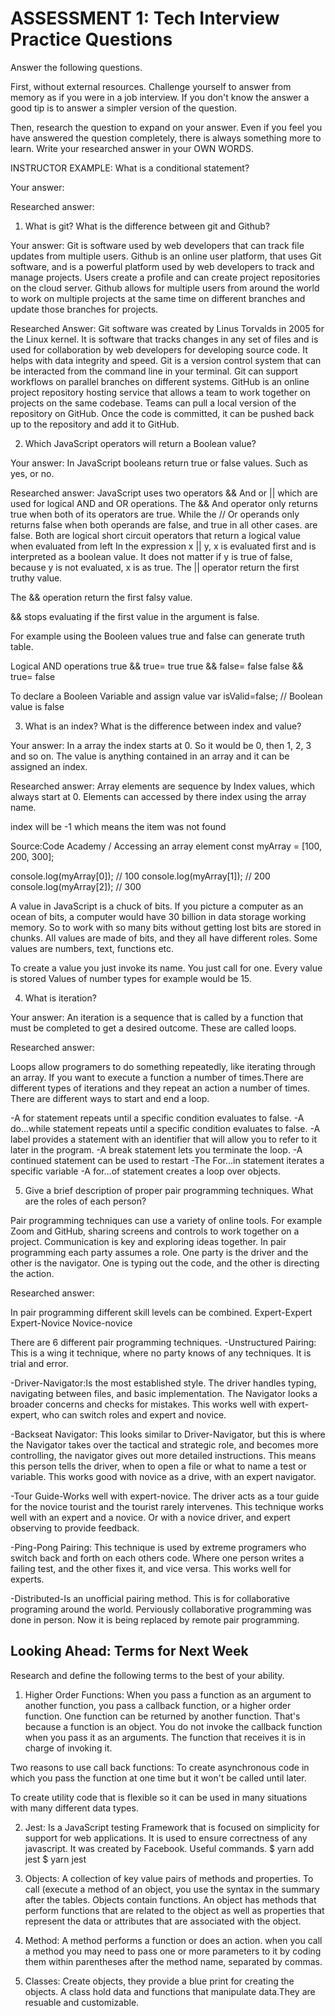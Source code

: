 # ASSESSMENT 1: Tech Interview Practice Questions
Answer the following questions.

First, without external resources. Challenge yourself to answer from memory as if you were in a job interview. If you don't know the answer a good tip is to answer a simpler version of the question.

Then, research the question to expand on your answer. Even if you feel you have answered the question completely, there is always something more to learn. Write your researched answer in your OWN WORDS.

INSTRUCTOR EXAMPLE: What is a conditional statement?

  Your answer:

  Researched answer:



1. What is git? What is the difference between git and Github?

Your answer: Git is software used by web developers that can track file updates from multiple users.
Github is an online user platform, that uses Git software, and is a powerful platform used by web developers to track and manage projects. Users create a profile and can create project repositories on the cloud server. Github allows for multiple users from around the world to work on multiple projects at the same time on different branches and update those branches for projects.

Researched Answer:
Git software was created by Linus Torvalds in 2005 for the Linux kernel.
It is software that tracks changes in any set of files and is used for collaboration by web developers for developing source code.
It helps with data integrity and speed. Git is a version control system that can be interacted from the command line in your terminal. Git can support workflows on parallel branches on different systems.
GitHub is an online project repository hosting service that allows a team to work together on projects on the same codebase. Teams can pull a local version of the repository on GitHub. Once the code is committed, it can be pushed back up to the repository and add it to GitHub.



2. Which JavaScript operators will return a Boolean value?

  Your answer: In JavaScript booleans return true or false values. Such as yes, or no.


Researched answer:
JavaScript uses two operators && And or || which are used for logical AND and OR operations.
The && And operator only returns true when both of its operators are true.
While the // Or operands only returns false when both operands are false, and true in all other cases.
are false. Both are logical short circuit operators that return a logical value when evaluated from left
In the expression x || y, x is evaluated first and is interpreted as a boolean value.
It does not matter if y is true of false, because y is not evaluated, x is as true.
The || operator return the first truthy value.

The && operation return the first falsy value.

&& stops evaluating if the first value in the argument is false.

For example using the Booleen values true and false can generate truth table.

Logical AND operations
true && true= true
true && false= false
false && true= false

To declare a Booleen Variable and assign value
var isValid=false;  // Boolean value is false

3. What is an index? What is the difference between index and value?

  Your answer:  In a array the index starts at 0.
  So it would be 0, then 1, 2, 3 and so on. The value is anything contained in an array and it
  can be assigned an index.

  Researched answer:
  Array elements are sequence by Index values, which always start at 0. Elements can accessed by there index
  using the array name.

  index will be -1 which means the item was not found

  Source:Code Academy
  / Accessing an array element
  const myArray = [100, 200, 300];

  console.log(myArray[0]); // 100
  console.log(myArray[1]); // 200
  console.log(myArray[2]); // 300

A value in JavaScript is a chuck of bits. If you picture a computer as an ocean of bits,
a computer would have 30 billion in data storage working memory.
So to work with so many bits without getting lost
bits are stored in chunks. All values are made of bits, and they all have different roles.
Some values are numbers, text, functions etc.

To create a value you just invoke its name. You just call for one. Every value is stored
Values of number types for example would be 15.


4. What is iteration?

  Your answer: An iteration is a sequence that is called by a function that must
  be completed to get a desired outcome. These are called loops.

  Researched answer:

  Loops allow programers to do something repeatedly, like iterating through an array.
  If you want to execute a function a number of times.There are different types of iterations
  and they repeat an action a number of times. There are different ways to start and end a loop.

-A for statement repeats until a specific condition evaluates to false.
-A do...while statement repeats until a specific condition evaluates to false.
-A label provides a statement with an identifier that will allow you to refer to it later in the program.
-A break statement lets you terminate the loop.
-A continued statement can be used to restart
-The For...in statement iterates a specific variable
-A for...of statement creates a loop over objects.


5. Give a brief description of proper pair programming techniques. What are the roles of each person?

Pair programming techniques can use a variety of online tools. For example Zoom and GitHub, sharing screens and controls to work together on a project. Communication is key and exploring ideas together.
In pair programming each party assumes a role. One party is the driver and the other is the navigator.
One is typing out the code, and the other is directing the action.


  Researched answer:

  In pair programming different skill levels can be combined.
  Expert-Expert
  Expert-Novice
  Novice-novice

There are 6 different pair programming techniques.
-Unstructured Pairing: This is a wing it technique, where no party knows of any techniques.
It is trial and error.

-Driver-Navigator:Is the most established style. The driver handles typing, navigating between files, and basic implementation.
The Navigator looks a broader concerns and checks for mistakes. This works well with expert-expert, who can switch roles and expert and novice.

-Backseat Navigator: This looks similar to Driver-Navigator, but this is where the Navigator takes over the tactical and strategic role, and becomes more controlling, the navigator gives out more detailed instructions. This means this person tells the driver, when to open a file or what to name a test or variable. This works good with novice as a drive, with an expert navigator.

-Tour Guide-Works well with expert-novice. The driver acts as a tour guide for the novice tourist and the tourist rarely intervenes. This technique works well with an expert and a novice. Or with a novice driver, and expert observing to provide feedback.

-Ping-Pong Pairing: This technique is used by extreme programers who switch back and forth on each others code. Where one person writes a failing test, and the other fixes it, and vice versa. This works well for experts.

-Distributed-Is an unofficial pairing method. This is for collaborative programing around the world. Perviously collaborative  programming was done in person. Now it is being replaced by remote pair programming.



## Looking Ahead: Terms for Next Week

Research and define the following terms to the best of your ability.

1. Higher Order Functions: When you pass a function as an argument to another function, you pass a callback function, or a higher order function. One function can be returned by another function. That's because a function is an object. You do not invoke the callback function when you pass it as an arguments.  The function that receives it is in charge of invoking it.

Two reasons to use call back functions: To create asynchronous code in which you pass the function at one time but it won't be called until later.

To create utility code that is flexible so it can be used in many situations with many different data types.

2. Jest: Is a JavaScript testing Framework that is focused on simplicity for support for web applications. It is used to ensure correctness of any javascript. 
It was created by Facebook.
Useful commands.
$ yarn add jest
$ yarn jest

3. Objects: A collection of key value pairs of methods and properties. To call (execute a method of an object, you use the syntax in the summary after the tables. Objects contain functions. An object has methods that perform functions that are related to the object as well as properties that represent the data or attributes that are associated with the object.


4. Method: A method performs a function or does an action. when you call a method you may need to pass one or more parameters to it by coding them within parentheses after the method name, separated by commas.


5. Classes: Create objects, they provide a blue print for creating the objects. A class hold data and functions that manipulate data.They are resuable and customizable.
